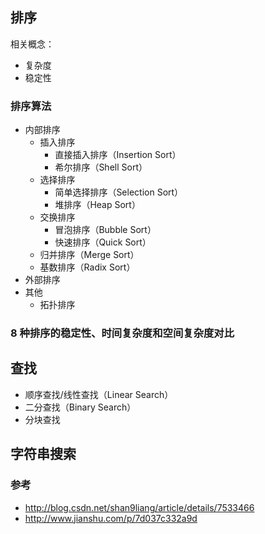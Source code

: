 
## 排序

相关概念：
- 复杂度
- 稳定性

### 排序算法
- 内部排序
  - 插入排序
     - 直接插入排序（Insertion Sort）
     - 希尔排序（Shell Sort）
  - 选择排序
     - 简单选择排序（Selection Sort）
     - 堆排序（Heap Sort）
  - 交换排序
     - 冒泡排序（Bubble Sort）
     - 快速排序（Quick Sort）
  - 归并排序（Merge Sort）
  - 基数排序（Radix Sort）
- 外部排序
- 其他
  - 拓扑排序

### 8 种排序的稳定性、时间复杂度和空间复杂度对比


## 查找
- 顺序查找/线性查找（Linear Search）
- 二分查找（Binary Search）
- 分块查找


## 字符串搜索





### 参考
- http://blog.csdn.net/shan9liang/article/details/7533466
- http://www.jianshu.com/p/7d037c332a9d
